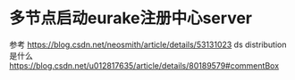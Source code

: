 # 多节点启动eurake注册中心server
参考   https://blog.csdn.net/neosmith/article/details/53131023
ds distribution是什么 https://blog.csdn.net/u012817635/article/details/80189579#commentBox
